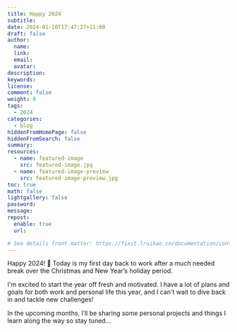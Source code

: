 ```yaml
---
title: Happy 2024
subtitle:
date: 2024-01-10T17:47:27+11:00
draft: false
author:
  name:
  link:
  email:
  avatar:
description:
keywords:
license:
comment: false
weight: 0
tags:
  - 2024
categories:
  - blog
hiddenFromHomePage: false
hiddenFromSearch: false
summary:
resources:
  - name: featured-image
    src: featured-image.jpg
  - name: featured-image-preview
    src: featured-image-preview.jpg
toc: true
math: false
lightgallery: false
password:
message:
repost:
  enable: true
  url:

# See details front matter: https://fixit.lruihao.cn/documentation/content-management/introduction/#front-matter
---
```

Happy 2024! :wave: Today is my first day back to work after a much needed break over the Christmas and New Year’s holiday period. 

I'm excited to start the year off fresh and motivated. I have a lot of plans and goals for both work and personal life this year, and I can't wait to dive back in and tackle new challenges!

In the upcoming months, I’ll be sharing some personal projects and things I learn along the way so stay tuned...
<!--more-->
